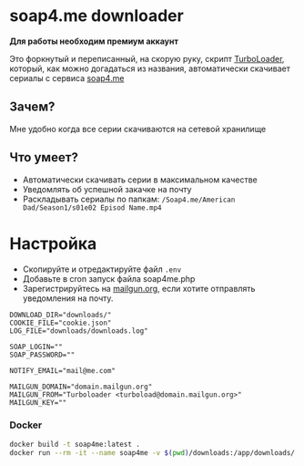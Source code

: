 # soap4.me downloader

**Для работы необходим премиум аккаунт**

Это форкнутый и переписанный, на скорую руку, скрипт [TurboLoader](https://github.com/Rpsl/turboload), который, как можно догадаться из названия, автоматически скачивает сериалы с сервиса [soap4.me](http://soap4.me)

## Зачем?

Мне удобно когда все серии скачиваются на сетевой хранилище 

## Что умеет?

- Автоматически скачивать серии в максимальном качестве 
- Уведомлять об успешной закачке на почту
- Раскладывать сериалы по папкам: `/Soap4.me/American Dad/Season1/s01e02 Episod Name.mp4`

# Настройка

- Скопируйте и отредактируйте файл `.env`
- Добавьте в cron запуск файла soap4me.php
- Зарегистрируйтесь на [mailgun.org](https://mailgun.org), если хотите отправлять уведомления на почту.


```dotenv
DOWNLOAD_DIR="downloads/"
COOKIE_FILE="cookie.json"
LOG_FILE="downloads/downloads.log"

SOAP_LOGIN=""
SOAP_PASSWORD=""

NOTIFY_EMAIL="mail@me.com"

MAILGUN_DOMAIN="domain.mailgun.org"
MAILGUN_FROM="Turboloader <turboload@domain.mailgun.org>"
MAILGUN_KEY=""
```


### Docker

```bash
docker build -t soap4me:latest .
docker run --rm -it --name soap4me -v $(pwd)/downloads:/app/downloads/ -v $(pwd)/.env:/app/.env -v $(pwd)/cookie.json:/app/cookie.json soap4me:latest
```
